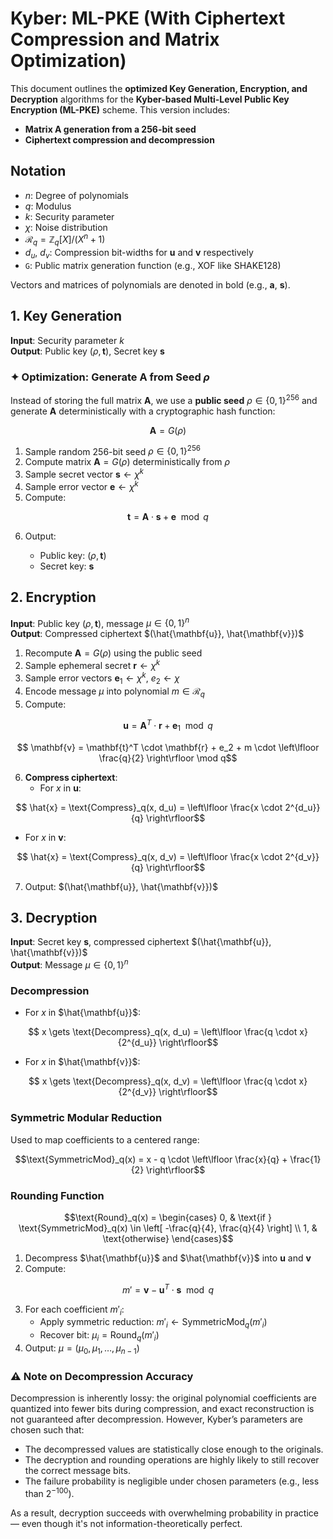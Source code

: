 # Kyber: ML-PKE (With Ciphertext Compression and Matrix Optimization)

This document outlines the **optimized Key Generation, Encryption, and Decryption** algorithms for the **Kyber-based Multi-Level Public Key Encryption (ML-PKE)** scheme. This version includes:

- **Matrix $\mathbf{A}$ generation from a 256-bit seed**
- **Ciphertext compression and decompression**

## Notation

- $n$: Degree of polynomials  
- $q$: Modulus  
- $k$: Security parameter  
- $\chi$: Noise distribution  
- $\mathcal{R}_q = \mathbb{Z}_q[X]/(X^n + 1)$  
- $d_u$, $d_v$: Compression bit-widths for $\mathbf{u}$ and $\mathbf{v}$ respectively  
- $\texttt{G}$: Public matrix generation function (e.g., XOF like SHAKE128)

Vectors and matrices of polynomials are denoted in bold (e.g., $\mathbf{a}$, $\mathbf{s}$).

## 1. Key Generation

**Input**: Security parameter $k$  
**Output**: Public key $(\rho, \mathbf{t})$, Secret key $\mathbf{s}$

### ✦ Optimization: Generate $\mathbf{A}$ from Seed $\rho$

Instead of storing the full matrix $\mathbf{A}$, we use a **public seed** $\rho \in \{0,1\}^{256}$ and generate $\mathbf{A}$ deterministically with a cryptographic hash function:

```math
\mathbf{A} = G(\rho)
```

1. Sample random 256-bit seed $\rho \in \{0,1\}^{256}$  
2. Compute matrix $\mathbf{A} = G(\rho)$ deterministically from $\rho$  
3. Sample secret vector $\mathbf{s} \leftarrow \chi^k$  
4. Sample error vector $\mathbf{e} \leftarrow \chi^k$  
5. Compute:

```math
   \mathbf{t} = \mathbf{A} \cdot \mathbf{s} + \mathbf{e} \mod q
```

6. Output:

   - Public key: $(\rho, \mathbf{t})$
   - Secret key: $\mathbf{s}$

## 2. Encryption

**Input**: Public key $(\rho, \mathbf{t})$, message $\mu \in \{0,1\}^n$  
**Output**: Compressed ciphertext $(\hat{\mathbf{u}}, \hat{\mathbf{v}})$

1. Recompute $\mathbf{A} = G(\rho)$ using the public seed  
2. Sample ephemeral secret $\mathbf{r} \leftarrow \chi^k$  
3. Sample error vectors $\mathbf{e}_1 \leftarrow \chi^k$, $e_2 \leftarrow \chi$  
4. Encode message $\mu$ into polynomial $m \in \mathcal{R}_q$  
5. Compute:

```math
   \mathbf{u} = \mathbf{A}^T \cdot \mathbf{r} + \mathbf{e}_1 \mod q
```

```math
   \mathbf{v} = \mathbf{t}^T \cdot \mathbf{r} + e_2 + m \cdot \left\lfloor \frac{q}{2} \right\rfloor \mod q
```

6. **Compress ciphertext**:
   - For $x$ in $\mathbf{u}$:  

```math
     \hat{x} = \text{Compress}_q(x, d_u) = \left\lfloor \frac{x \cdot 2^{d_u}}{q} \right\rfloor
```

- For $x$ in $\mathbf{v}$:  

```math
     \hat{x} = \text{Compress}_q(x, d_v) = \left\lfloor \frac{x \cdot 2^{d_v}}{q} \right\rfloor
```

7. Output: $(\hat{\mathbf{u}}, \hat{\mathbf{v}})$

## 3. Decryption

**Input**: Secret key $\mathbf{s}$, compressed ciphertext $(\hat{\mathbf{u}}, \hat{\mathbf{v}})$  
**Output**: Message $\mu \in \{0,1\}^n$

### Decompression

- For $x$ in $\hat{\mathbf{u}}$:  

```math
  x \gets \text{Decompress}_q(x, d_u) = \left\lfloor \frac{q \cdot x}{2^{d_u}} \right\rfloor
```

- For $x$ in $\hat{\mathbf{v}}$:  

```math
  x \gets \text{Decompress}_q(x, d_v) = \left\lfloor \frac{q \cdot x}{2^{d_v}} \right\rfloor
```

### Symmetric Modular Reduction

Used to map coefficients to a centered range:

```math
\text{SymmetricMod}_q(x) = x - q \cdot \left\lfloor \frac{x}{q} + \frac{1}{2} \right\rfloor
```

### Rounding Function

```math
\text{Round}_q(x) = 
\begin{cases}
0, & \text{if } \text{SymmetricMod}_q(x) \in \left[ -\frac{q}{4}, \frac{q}{4} \right] \\
1, & \text{otherwise}
\end{cases}
```

1. Decompress $\hat{\mathbf{u}}$ and $\hat{\mathbf{v}}$ into $\mathbf{u}$ and $\mathbf{v}$  
2. Compute:

```math
   m' = \mathbf{v} - \mathbf{u}^T \cdot \mathbf{s} \mod q
```

3. For each coefficient $m'_i$:
   - Apply symmetric reduction: $m'_i \gets \text{SymmetricMod}_q(m'_i)$  
   - Recover bit: $\mu_i = \text{Round}_q(m'_i)$  
4. Output: $\mu = (\mu_0, \mu_1, \dots, \mu_{n-1})$

### ⚠️ Note on Decompression Accuracy

Decompression is inherently lossy: the original polynomial coefficients are quantized into fewer bits during compression, and exact reconstruction is not guaranteed after decompression.
However, Kyber’s parameters are chosen such that:

- The decompressed values are statistically close enough to the originals.
- The decryption and rounding operations are highly likely to still recover the correct message bits.
- The failure probability is negligible under chosen parameters (e.g., less than $2^{-100}$).

As a result, decryption succeeds with overwhelming probability in practice — even though it's not information-theoretically perfect.
